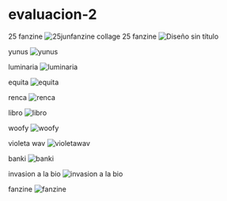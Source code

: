 # evaluacion-2
25 fanzine
![25junfanzine](https://github.com/user-attachments/assets/1397987f-f8d5-40bf-9851-26f879ca9223)
collage 25 fanzine
![Diseño sin título](https://github.com/user-attachments/assets/4aab12d5-309b-441f-bd4a-ae869564e892)

yunus
![yunus](https://github.com/user-attachments/assets/7dc35030-83f3-414d-8a30-3da2fa7a26a0)

luminaria
![luminaria](https://github.com/user-attachments/assets/09189e52-1e6b-45d4-a46f-5edf5f0b0fe0)

equita
![equita](https://github.com/user-attachments/assets/7a75d0ce-82e8-45c0-b0d1-3556afbf298a)

renca
![renca](https://github.com/user-attachments/assets/62ca4b74-b8ad-4682-b7bf-1b284b9e7b69)

libro
![libro](https://github.com/user-attachments/assets/90a63085-7057-43ed-aa09-c3c577326781)

woofy
![woofy](https://github.com/user-attachments/assets/c045dbee-ed40-40e0-ac7e-397145706ab2)

violeta wav
![violetawav](https://github.com/user-attachments/assets/50be353f-ca53-413f-b5bc-74444e95a2ef)

banki 
![banki](https://github.com/user-attachments/assets/4848724e-caab-4c91-9623-fcefd3b5b1b8)

invasion a la bio
![invasion a la bio](https://github.com/user-attachments/assets/2decd70a-6ee7-4fc4-806e-9b60029ea16a)

fanzine
![fanzine](https://github.com/user-attachments/assets/97e982e6-0f0a-446d-a301-3f94ddaaefe3)
